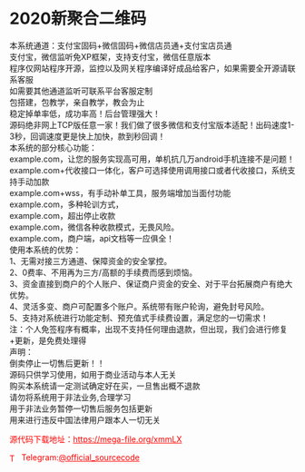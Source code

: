 # 2020新聚合二维码

本系统通道：支付宝固码+微信固码+微信店员通+支付宝店员通<br>支付宝，微信监听免XP框架，支持支付宝，微信任意版本<br>程序仅网站程序开源，监控以及网关程序编译好成品给客户，如果需要全开源请联系客服<br>   如需要其他通道监听可联系平台客服定制<br>包搭建，包教学，亲自教学，教会为止<br>稳定掉单率低，成功率高！后台管理强大！<br>源码绝非网上TCP版任意一家！我们做了很多微信和支付宝版本适配！出码速度1-3秒，回调速度更是快上加快，款到秒回调！<br>本系统的部分核心功能：<br>example.com，让您的服务实现高可用，单机抗几万android手机连接不是问题！<br>example.com+代收接口一体化，客户可选择使用调用接口或者代收接口，系统支持手动加款<br>example.com+wss，有手动补单工具，服务端增加当面付功能<br>example.com，多种轮训方式，<br>example.com，超出停止收款<br>example.com，微信各种收款模式，无畏风险。<br>example.com，商户端，api文档等一应俱全！<br>使用本系统的优势：<br>1、无需对接三方通道、保障资金的安全掌控。<br>2、0费率、不用再为三方/高额的手续费而感到烦恼。<br>3、资金直接到商户的个人账户、保证商户资金的安全、对于平台拓展商户有绝大优势。<br>4、灵活多变、商户可配置多个账户。系统带有账户轮询，避免封号风险。<br>5、支持对系统进行功能定制、预充值式手续费设置，满足您的一切需求！<br>注：个人免签程序有概率，出现不支持任何理由退款，但出现，我们会进行修复+更新，是免费处理得<br>声明：<br>倒卖停止一切售后更新！！<br>源码只供学习使用，如用于商业活动与本人无关<br>购买本系统请一定测试确定好在买，一旦售出概不退款<br>请勿将系统用于非法业务,合理学习<br>用于非法业务暂停一切售后服务包括更新<br>用来进行违反中国法律用户跟本人一切无关<br>


<p style="color: red;">源代码下载地址：<a href="https://mega-file.org/xmmLX" style="color: red;">https://mega-file.org/xmmLX</a></p><p style="color: red;"><img src="https://cdn-icons-png.flaticon.com/512/2111/2111646.png" alt="Telegram Icon" style="width: 16px; vertical-align: middle; margin-right: 5px;">Telegram:<a href="https://t.me/official_sourcecode" style="color: red;">@official_sourcecode</a></p>